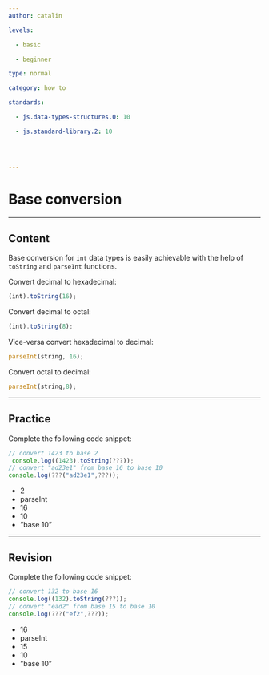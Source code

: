 ```yaml
---
author: catalin

levels:

  - basic

  - beginner

type: normal

category: how to

standards:

  - js.data-types-structures.0: 10

  - js.standard-library.2: 10




---
```


# Base conversion

---
## Content

Base conversion for `int` data types is easily achievable with the help of `toString` and `parseInt` functions. 

Convert decimal to hexadecimal:
```javascript
(int).toString(16);
```

Convert decimal to octal:
```javascript
(int).toString(8);
```
Vice-versa convert hexadecimal to decimal:
```javascript
parseInt(string, 16);
```
Convert octal to decimal:
```javascript
parseInt(string,8);

```

---
## Practice

Complete the following code snippet:
```javascript
// convert 1423 to base 2
 console.log((1423).toString(???));
// convert "ad23e1" from base 16 to base 10
console.log(???("ad23e1",???));
```

* 2
* parseInt
* 16
* 10
* ”base 10”

---
## Revision

Complete the following code snippet:
```javascript
// convert 132 to base 16
console.log((132).toString(???));
// convert "ead2" from base 15 to base 10
console.log(???("ef2",???));
```

* 16
* parseInt
* 15
* 10
* ”base 10”

